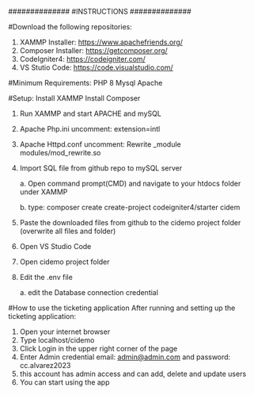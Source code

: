 ##############
#INSTRUCTIONS
##############

#Download the following repositories:
1. XAMMP Installer: https://www.apachefriends.org/
2. Composer Installer: https://getcomposer.org/
3. CodeIgniter4: https://codeigniter.com/
4. VS Stutio Code: https://code.visualstudio.com/


#Minimum Requirements:
PHP 8
Mysql
Apache


#Setup:
Install XAMMP
Install Composer
1. Run XAMMP and start APACHE and mySQL
2. Apache Php.ini uncomment: extension=intl
3. Apache Httpd.conf uncomment: Rewrite _module modules/mod_rewrite.so
4. Import SQL file from github repo to mySQL server
   
	a. Open command prompt(CMD) and navigate to your htdocs folder under XAMMP

	b. type: composer create create-project codeigniter4/starter cidem

6. Paste the downloaded files from github to the cidemo project folder (overwrite all files and folder)
7. Open VS Studio Code
8. Open  cidemo project folder
9. Edit the .env file
    
 	a. edit the Database connection credential



#How to use the ticketing application
After running and setting up the ticketing application:
1. Open your internet browser
2. Type localhost/cidemo
3. Click Login in the upper right corner of the page
4. Enter Admin credential email: admin@admin.com and password: cc.alvarez2023
5. this account has admin access and can add, delete and update users
6. You can start using the app 
